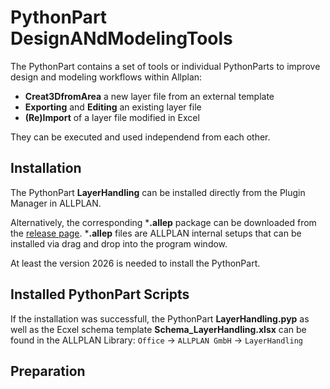 # PythonPart DesignANdModelingTools
The PythonPart contains a set of tools or individual PythonParts to improve design and modeling workflows within Allplan:
- **Creat3DfromArea** a new layer file from an external template
- **Exporting** and **Editing** an existing layer file
- **(Re)Import** of a layer file modified in Excel

They can be executed and used independend from each other.

## Installation
The PythonPart **LayerHandling** can be installed directly from the Plugin Manager in ALLPLAN. 

Alternatively, the corresponding ***.allep** package can be downloaded from the [release page](https://github.com/AnkeNiedermaier/layer-handling-public/releases). ***.allep** files are ALLPLAN internal setups that can be installed via drag and drop into the program window.

At least the version 2026 is needed to install the PythonPart.

## Installed PythonPart Scripts
If the installation was successfull, the PythonPart **LayerHandling.pyp** as well as the Ecxel schema template **Schema_LayerHandling.xlsx** can be found
in the ALLPLAN Library:
`Office` → `ALLPLAN GmbH` → `LayerHandling`

## Preparation
